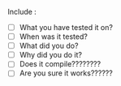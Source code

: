 Include :
- [ ] What you have tested it on?
- [ ] When was it tested?
- [ ] What did you do?
- [ ] Why did you do it?
- [ ] Does it compile????????
- [ ] Are you sure it works??????
